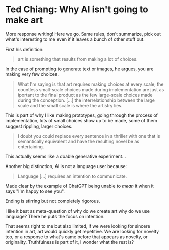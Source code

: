 # Ted Chiang: Why AI isn't going to make art

More response writing! Here we go. Same rules, don't summarize, pick out what's interesting to me even if it leaves a bunch of other stuff out.

First his definition:

> art is something that results from making a lot of choices.

In the case of prompting to generate text or images, he argues, you are making very few choices.

> What I'm saying is that art requires making choices at every scale; the countless small-scale choices made during implementation are just as iportant to the final product as the few large-scale choices made during the conception. [...] the interrelationship between the large scale and the small scale is where the artistry lies.

This is part of why I like making prototypes, going through the process of implementation, lots of small choices show up to be made, some of them suggest rippling, larger choices.

> I doubt you could replace every sentence in a thriller with one that is semantically equivalent and have the resulting novel be as entertaining.

This actually seems like a doable generative experiment...

Another big distinction, AI is not a language user because:

> Language [...] requires an intention to communicate.

Made clear by the example of ChatGPT being unable to _mean_ it when it says "I'm happy to see you".

Ending is stirring but not completely rigorous.

I like it best as meta-question of why do we create art why do we use language? There he puts the focus on intention.

That seems right to me but also limited, if we were looking for sincere intention in art, art would quickly get repetitive. We are looking for novelty too, or a response to what's came before that appears as novelty, or originality. Truthfulness is part of it, I wonder what the rest is?


